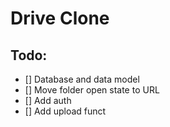 # Drive Clone

## Todo:

- [] Database and data model
- [] Move folder open state to URL
- [] Add auth
- [] Add upload funct
